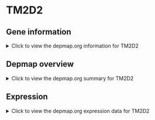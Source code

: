 <h1>TM2D2</h1>

<h2>Gene information</h2>
<details>
  <summary>Click to view the depmap.org information for TM2D2</summary>
  <p><a href="https://depmap.org/portal/gene/TM2D2?tab=about" target="_BLANK">Open page in a new tab...</a></p>
  <iframe src="https://depmap.org/portal/gene/TM2D2?tab=about" style="border:none;width:100%;height:800px"></iframe>
</details>

<h2>Depmap overview</h2>
<details>
  <summary>Click to view the depmap.org summary for TM2D2</summary>
  <p><a href="https://depmap.org/portal/gene/TM2D2?tab=overview" target="_BLANK">Open page in a new tab...</a></p>
  <iframe src="https://depmap.org/portal/gene/TM2D2?tab=overview" style="border:none;width:100%;height:800px"></iframe>
</details>

<h2>Expression</h2>
<details>
  <summary>Click to view the depmap.org expression data for TM2D2</summary>
  <p><a href="https://depmap.org/portal/gene/TM2D2?tab=characterization" target="_BLANK">Open page in a new tab...</a></p>
  <iframe src="https://depmap.org/portal/gene/TM2D2?tab=characterization" style="border:none;width:100%;height:800px"></iframe>
</details>


<!--
<h2>Reactome Pathway diagram</h2>
<details>
  <summary>Click to view the Reactome pathway for TM2D2</summary>
  <p><a href="PURL" target="_BLANK">Open page in a new tab...</a></p>
  PNAME
</details>
-->


